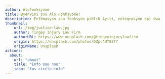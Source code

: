 ```yaml
---
author: Alofonksyone
title: Byenvini sou Alo Fonksyonè!
description: Enfòmasyon sou fonksyon piblik Ayiti, entegrasyon epi dwa ak devwa fonksyonè.
thumbnail:
    url: /img/justice-law.jpg
    author: Tingey Injury Law Firm
    authorURL: https://www.unsplash.com/@tingeyinjurylawfirm
    origin: https://unsplash.com/photos/DZpc4UY8ZtY
    originName: Unsplash
actions:
  about:
    url: "about"
    title: "Enfo sou nou"
    icon: "fas circle-info"
---
```

  